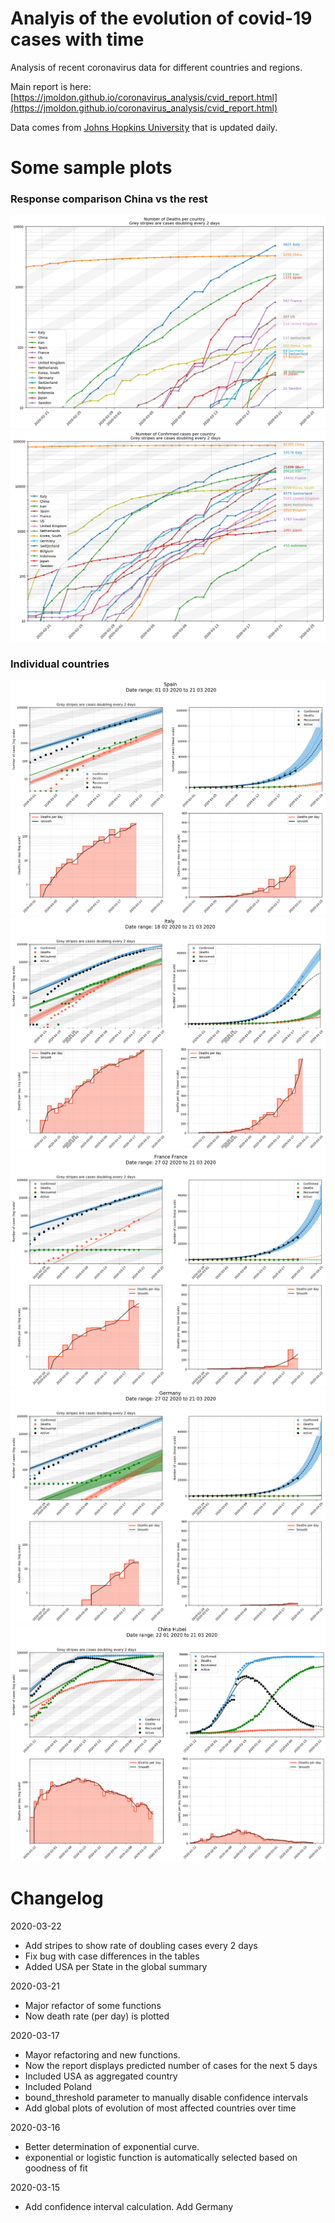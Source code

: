 # Analyis of the evolution of covid-19 cases with time

Analysis of recent coronavirus data for different countries and regions.

Main report is here: [https://jmoldon.github.io/coronavirus_analysis/cvid_report.html](https://jmoldon.github.io/coronavirus_analysis/cvid_report.html)

Data comes from [Johns Hopkins University](https://github.com/CSSEGISandData/COVID-19) that is updated daily.

# Some sample plots
### Response comparison China vs the rest

![](plots/most_deaths_evolution.png)
![](plots/most_cases_evolution.png)

### Individual countries
![](plots/Spain.png)
![](plots/Italy.png)
![](plots/FranceFrance.png)
![](plots/Germany.png)
![](plots/ChinaHubei.png)


# Changelog

2020-03-22
- Add stripes to show rate of doubling cases every 2 days
- Fix bug with case differences in the tables
- Added USA per State in the global summary

2020-03-21
- Major refactor of some functions
- Now death rate (per day) is plotted 

2020-03-17
- Mayor refactoring and new functions. 
- Now the report displays predicted number of cases for the next 5 days
- Included USA as aggregated country
- Included Poland
- bound_threshold parameter to manually disable confidence intervals
- Add global plots of evolution of most affected countries over time

2020-03-16 
- Better determination of exponential curve.
- exponential or logistic function is automatically selected based on goodness of fit

2020-03-15 
- Add confidence interval calculation. Add Germany
